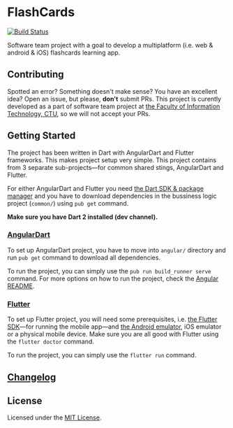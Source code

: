 # FlashCards

[![Build Status](https://travis-ci.com/tenhobi/flashcards.svg?branch=master)](https://travis-ci.com/tenhobi/flashcards)

Software team project with a goal to develop a multiplatform (i.e. web & android & iOS) flashcards learning app.

## Contributing

Spotted an error? Something doesn't make sense? You have an excellent idea? Open an issue, but please, **don't** submit PRs. This project is curently developed as a part of software team project at [the Faculty of Information Technology, CTU](https://fit.cvut.cz/en), so we will not accept your PRs.

## Getting Started

The project has been written in Dart with AngularDart and Flutter frameworks. This makes project setup very simple. This project contains from 3 separate sub-projects—for common shared stings, AngularDart and Flutter.

For either AngularDart and Flutter you need [the Dart SDK & package manager](https://www.dartlang.org/guides/get-started) and you have to download dependencies in the bussiness logic project (`common/`) using `pub get` command.

**Make sure you have Dart 2 installed (dev channel).**

### [AngularDart](angular)

To set up AngularDart project, you have to move into `angular/` directory and run `pub get` command to download all dependencies.

To run the project, you can simply use the `pub run build_runner serve` command. For more options on how to run the project, check the [Angular README](angular).

### [Flutter](flutter)

To set up Flutter project, you will need some prerequisites, i.e. [the Flutter SDK](https://flutter.io/setup)—for running the mobile app—and [the Android emulator](https://developer.android.com/studio/index.html), iOS emulator or a physical mobile device. Make sure you are all good with Flutter using the `flutter doctor` command.

To run the project, you can simply use the `flutter run` command.

## [Changelog](CHANGELOG.md)

## License

Licensed under the [MIT License](LICENSE).

